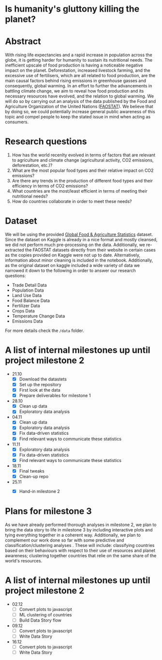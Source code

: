 # Is humanity's gluttony killing the planet?

# Abstract
With rising life expectancies and a rapid increase in population across the globe, it is getting harder for humanity to sustain its nutritional needs. The inefficient upscale of food production is having a noticeable negative impact on the planet. Deforestation, increased livestock farming, and the excessive use of fertilisers, which are all related to food production, are the main causal factors behind rising emissions in greenhouse gasses and consequently, global warming. In an effort to further the advancements in battling climate change, we aim to reveal how food production and its necessary resources have evolved, and the relation to global warming. We will do so by carrying out an analysis of the data published by the Food and Agriculture Organization of the United Nations ([FAOSTAT](http://www.fao.org/faostat/en/#home)). We believe that by doing so, we could potentially increase general public awareness of this topic and compel people to keep the stated issue in mind when acting as consumers.

# Research questions
1. How has the world recenlty evolved in terms of factors that are relevant to agriculture and climate change (agricultural activity, CO2 emissions, deforestation, etc.)?
2. What are the most popular food types and their relative impact on CO2 emissions?
3. Are there any trends in the production of different food types and their efficiency in terms of CO2 emissions?
4. What countries are the most/least efficient in terms of meeting their nutritional needs?
5. How do countries collaborate in order to meet these needs?

# Dataset
We will be using the provided [Global Food & Agriculture Statistics](https://www.kaggle.com/unitednations/global-food-agriculture-statistics) dataset. Since the dataset on Kaggle is already in a nice format and mostly cleansed, we did not  perform much pre-processing on the data. Additionally, we re-extracted the FAOSTAT datasets directly from their website in certain cases as the copies provided on Kaggle were not up to date. Alternatively, information about minor cleaning is included in the notebook. Additionally, as the original dataset on kaggle included a wide variety of data we narrowed it down to the following in order to answer our research questions:
- Trade Detail Data
- Population Data
- Land Use Data
- Food Balance Data
- Fertilizer Data
- Crops Data
- Temperature Change Data
- Emissions Data

For more details check the `/data` folder.

# A list of internal milestones up until project milestone 2
* 21.10
    - [x] Download the datastets
    - [x] Set up the repository
    - [x] First look at the data
    - [x] Prepare deliverables for milestone 1
* 28.10
    - [x] Clean up data
    - [x] Exploratory data analysis
* 04.11
    - [x] Clean up data
    - [x] Exploratory data analysis
    - [x] Fix data-driven statistics
    - [x] Find relevant ways to communicate these statistics
* 11.11
    - [x] Exploratory data analysis
    - [x] Fix data-driven statistics
    - [x] Find relevant ways to communicate these statistics
* 18.11
    - [x] Final tweaks
    - [x] Clean-up repo
* 25.11
    - [x] Hand-in milestone 2
  

# Plans for milestone 3
As we have already performed thorough analyses in milestone 2, we plan to bring the data story to life in milestone 3 by including interactive plots and tying everything together in a coherent way. Additionally, we plan to complement our work done so far with some predictive and classification/clustering analyses . These will include: classifying countries based on their behaviours with respect to their use of resources and planet awareness; clustering together countries that relie on the same share of the world's resources.

# A list of internal milestones up until project milestone 2
* 02.12
    - [ ] Convert plots to javascript
    - [ ] ML clustering of countries
    - [ ] Build Data Story flow
* 09.12
    - [ ] Convert plots to javascript
    - [ ] Write Data Story
* 16.12
    - [ ] Convert plots to javascript
    - [ ] Write Data Story
